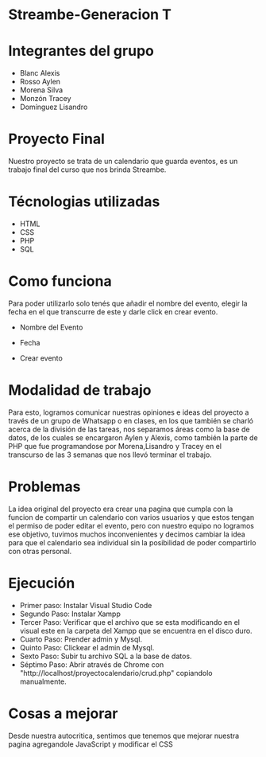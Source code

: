 # Streambe-Generacion T

# Integrantes del grupo

- Blanc Alexis
- Rosso Aylen 
- Morena Silva 
- Monzón Tracey 
- Domínguez Lisandro

# Proyecto Final
Nuestro proyecto se trata de un calendario que guarda eventos, es un trabajo final del curso que nos brinda Streambe.

# Técnologias utilizadas
- HTML
- CSS
- PHP
- SQL
  
# Como funciona

Para poder utilizarlo solo tenés que añadir el nombre del evento, elegir la fecha en el que transcurre de este y darle click en crear evento.

- Nombre del Evento 

- Fecha 

- Crear evento

# Modalidad de trabajo 

Para esto, logramos comunicar nuestras opiniones e ideas del proyecto a través de un grupo de Whatsapp o en clases, en los que también se charló acerca de la división de las tareas, nos separamos áreas como la base de datos, de los cuales se encargaron Aylen y Alexis, como también la parte de PHP que fue programandose por Morena,Lisandro y Tracey en el transcurso de las 3 semanas que nos llevó terminar el trabajo.

# Problemas
La idea original del proyecto era crear una pagina que cumpla con la funcion de compartir un calendario con varios usuarios y que estos tengan el permiso de poder editar el evento, pero con nuestro equipo no logramos ese objetivo, tuvimos muchos inconvenientes y decimos cambiar la idea para que el calendario sea individual sin la posibilidad de poder compartirlo con otras personal.
  
# Ejecución 
- Primer paso: Instalar Visual Studio Code 
- Segundo Paso: Instalar Xampp
- Tercer Paso: Verificar que el archivo que se esta modificando en el visual este en la carpeta del Xampp      que se encuentra en el disco duro.
- Cuarto Paso: Prender admin y Mysql.
- Quinto Paso: Clickear el admin de Mysql.
- Sexto Paso: Subir tu archivo SQL a la base de datos.
- Séptimo Paso: Abrir através de Chrome con "http://localhost/proyectocalendario/crud.php" copiandolo
  manualmente.

# Cosas a mejorar 
Desde nuestra autocritica, sentimos que tenemos que mejorar nuestra pagina agregandole JavaScript y modificar el CSS 
  




